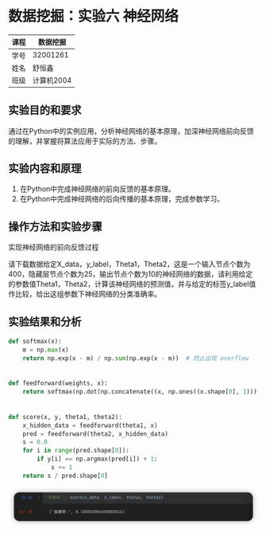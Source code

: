 # 数据挖掘：实验六 神经网络

| 课程 | 数据挖掘   |
| ---- | ---------- |
| 学号 | 32001261   |
| 姓名 | 舒恒鑫     |
| 班级 | 计算机2004 |

## 实验目的和要求

通过在Python中的实例应用，分析神经网络的基本原理，加深神经网络前向反馈的理解，并掌握将算法应用于实际的方法、步骤。

## 实验内容和原理

1. 在Python中完成神经网络的前向反馈的基本原理。
2. 在Python中完成神经网络的后向传播的基本原理，完成参数学习。

## 操作方法和实验步骤

实现神经网络的前向反馈过程

请下载数据给定X_data，y_label，Theta1，Theta2，这是一个输入节点个数为400，隐藏层节点个数为25，输出节点个数为10的神经网络的数据，请利用给定的参数值Theta1，Theta2，计算该神经网络的预测值，并与给定的标签y_label值作比较，给出这组参数下神经网络的分类准确率。

## 实验结果和分析

```python
def softmax(x):
    m = np.max(x)
    return np.exp(x - m) / np.sum(np.exp(x - m))  # 防止出现 overflow


def feedforward(weights, x):
    return softmax(np.dot(np.concatenate((x, np.ones((x.shape[0], 1))), axis=1), weights.T))


def score(x, y, theta1, theta2):
    x_hidden_data = feedforward(theta1, x)
    pred = feedforward(theta2, x_hidden_data)
    s = 0.0
    for i in range(pred.shape[0]):
        if y[i] == np.argmax(pred[i]) + 1:
            s += 1
    return s / pred.shape[0]
```

<img src="./images.assets/image-20221102094620016.png" alt="image-20221102094620016" style="zoom:50%;" />